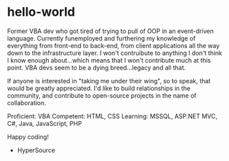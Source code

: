 # hello-world
Former VBA dev who got tired of trying to pull of OOP in an event-driven language.  Currently funemployed and furthering my knowledge of everything from front-end to back-end, from client applications all the way down to the infrastructure layer.  I won't contruibute to anything I don't think I know enough about...which means that I won't contribute much at this point.  VBA devs seem to be a dying breed...legacy and all that.

If anyone is interested in "taking me under their wing", so to speak, that would be greatly appreciated.  I'd like to build relationships in the community, and contribute to open-source projects in the name of collaboration.

Proficient: VBA
Competent: HTML, CSS
Learning: MSSQL, ASP.NET MVC, C#, Java, JavaScript, PHP

Happy coding!
- HyperSource
